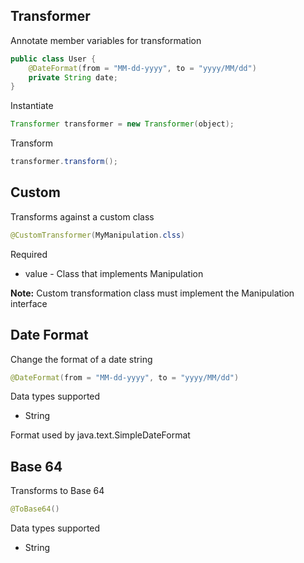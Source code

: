 ## Transformer ##

Annotate member variables for transformation

```java
public class User {
	@DateFormat(from = "MM-dd-yyyy", to = "yyyy/MM/dd")
	private String date;
}
```

Instantiate

```java
Transformer transformer = new Transformer(object);
```

Transform

```java
transformer.transform();
```

## Custom ##

Transforms against a custom class

```java
@CustomTransformer(MyManipulation.clss)
```

Required
- value - Class that implements Manipulation

**Note:** Custom transformation class must implement the Manipulation interface

## Date Format ###

Change the format of a date string

```java
@DateFormat(from = "MM-dd-yyyy", to = "yyyy/MM/dd")
```

Data types supported
- String

Format used by java.text.SimpleDateFormat

## Base 64 ##

Transforms to Base 64

```java
@ToBase64()
```

Data types supported
- String

